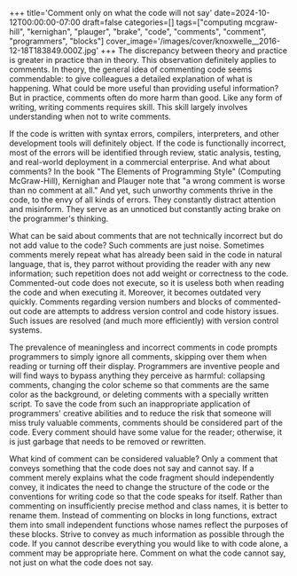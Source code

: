 +++
title='Comment only on what the code will not say'
date=2024-10-12T00:00:00-07:00
draft=false
categories=[]
tags=["computing mcgraw-hill", "kernighan", "plauger", "brake", "code", "comments", "comment", "programmers", "blocks"]
cover_image='/images/cover/knoxwelle__2016-12-18T183849.000Z.jpg'
+++
The discrepancy between theory and practice is greater in practice than in theory. This observation definitely applies to comments. In theory, the general idea of commenting code seems commendable: to give colleagues a detailed explanation of what is happening. What could be more useful than providing useful information? But in practice, comments often do more harm than good. Like any form of writing, writing comments requires skill. This skill largely involves understanding when not to write comments.

If the code is written with syntax errors, compilers, interpreters, and other development tools will definitely object. If the code is functionally incorrect, most of the errors will be identified through review, static analysis, testing, and real-world deployment in a commercial enterprise. And what about comments? In the book "The Elements of Programming Style" (Computing McGraw-Hill), Kernighan and Plauger note that "a wrong comment is worse than no comment at all." And yet, such unworthy comments thrive in the code, to the envy of all kinds of errors. They constantly distract attention and misinform. They serve as an unnoticed but constantly acting brake on the programmer's thinking.

What can be said about comments that are not technically incorrect but do not add value to the code? Such comments are just noise. Sometimes comments merely repeat what has already been said in the code in natural language, that is, they parrot without providing the reader with any new information; such repetition does not add weight or correctness to the code. Commented-out code does not execute, so it is useless both when reading the code and when executing it. Moreover, it becomes outdated very quickly. Comments regarding version numbers and blocks of commented-out code are attempts to address version control and code history issues. Such issues are resolved (and much more efficiently) with version control systems.

The prevalence of meaningless and incorrect comments in code prompts programmers to simply ignore all comments, skipping over them when reading or turning off their display. Programmers are inventive people and will find ways to bypass anything they perceive as harmful: collapsing comments, changing the color scheme so that comments are the same color as the background, or deleting comments with a specially written script. To save the code from such an inappropriate application of programmers' creative abilities and to reduce the risk that someone will miss truly valuable comments, comments should be considered part of the code. Every comment should have some value for the reader; otherwise, it is just garbage that needs to be removed or rewritten.

What kind of comment can be considered valuable? Only a comment that conveys something that the code does not say and cannot say. If a comment merely explains what the code fragment should independently convey, it indicates the need to change the structure of the code or the conventions for writing code so that the code speaks for itself. Rather than commenting on insufficiently precise method and class names, it is better to rename them. Instead of commenting on blocks in long functions, extract them into small independent functions whose names reflect the purposes of these blocks. Strive to convey as much information as possible through the code. If you cannot describe everything you would like to with code alone, a comment may be appropriate here. Comment on what the code cannot say, not just on what the code does not say.